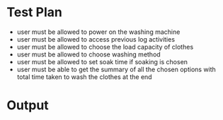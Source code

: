 # Test Plan
*	user must be allowed to power on the washing machine
*	user must be allowed to access previous log activities
*	user must be allowed to choose the load capacity of clothes
*	user must be allowed to choose washing method
*	user must be allowed to set soak time if soaking is chosen
*	user must be able to get the summary of all the chosen options with total time taken to wash the clothes at the end

# Output
